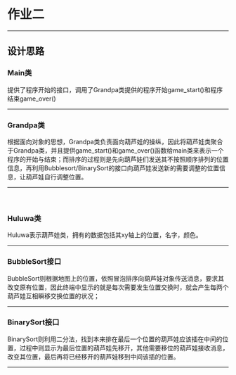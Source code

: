 # 作业二
---
## 设计思路
### Main类
提供了程序开始的接口，调用了Grandpa类提供的程序开始game_start()和程序结束game_over()

---
### Grandpa类
根据面向对象的思想，Grandpa类负责面向葫芦娃的操纵，因此将葫芦娃类聚合于Grandpa类，并且提供game_start()和game_over()函数给main类来表示一个程序的开始与结束；而排序的过程则是先向葫芦娃们发送其不按照顺序排列的位置信息，再利用Bubblesort/BinarySort的接口向葫芦娃发送新的需要调整的位置信息，让葫芦娃自行调整位置。　

---
　　
### Huluwa类
Huluwa表示葫芦娃类，拥有的数据包括其xy轴上的位置，名字，颜色。

---

### BubbleSort接口
BubbleSort则根据地图上的位置，依照冒泡排序向葫芦娃对象传送消息，要求其改变原有位置，因此终端中显示的就是每次需要发生位置交换时，就会产生每两个葫芦娃互相瞬移交换位置的状况；

---

### BinarySort接口
BinarySort则利用二分法，找到本来排在最后一个位置的葫芦娃应该插在中间的位置，过程中则显示为最后位置的葫芦娃先移开，其他需要移位的葫芦娃接收消息，改变其位置，最后再将已经移开的葫芦娃移到中间该插的位置。

----
　　
　　　
　　　
　　　
